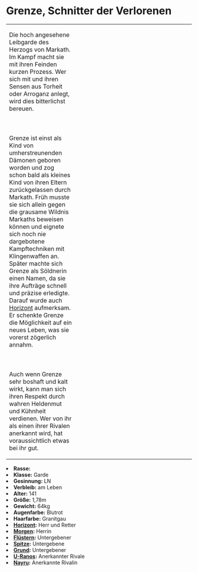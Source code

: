 # Grenze, Schnitter der Verlorenen

<primary-label ref="npc"/>

<secondary-label ref="tenebris"/>

<secondary-label ref="markath"/>

<secondary-label ref="thanatos"/>

<table>
<tr><td>
<p>
Die hoch angesehene Leibgarde des Herzogs von Markath. Im Kampf macht sie mit ihren Feinden kurzen Prozess. Wer sich
mit und ihren Sensen aus Torheit oder Arroganz anlegt, wird dies bitterlichst bereuen.
<br></br><br></br>
Grenze ist einst als Kind von umherstreunenden Dämonen geboren worden und zog schon bald als kleines Kind von ihren
Eltern zurückgelassen durch Markath. Früh musste sie sich allein gegen die grausame Wildnis Markaths beweisen können 
und eignete sich noch nie dargebotene Kampftechniken mit Klingenwaffen an. Später machte sich Grenze als Söldnerin einen
Namen, da sie ihre Aufträge schnell und präzise erledigte. Darauf wurde auch <a href="Horizont.md">Horizont</a>
aufmerksam. Er schenkte Grenze die Möglichkeit auf ein neues Leben, was sie vorerst zögerlich annahm.
<br></br><br></br>
Auch wenn Grenze sehr boshaft und kalt wirkt, kann man sich ihren Respekt durch wahren Heldenmut und Kühnheit verdienen.
Wer von ihr als einen ihrer Rivalen anerkannt wird, hat voraussichtlich etwas bei ihr gut.
</p>

</td><td width="300">
<img src="grenze.png" alt="" />
</td></tr>
</table>

<procedure title="Allgemeine Informationen">
<list columns="2">
<li><b>Rasse:</b> <a href="Folks.md" anchor="d-monen"></a></li>
<li><b>Klasse:</b> Garde</li>
<li><b>Gesinnung:</b> LN</li>
<li><b>Verbleib:</b> am Leben</li>
</list>
</procedure>

<procedure title="Aussehen">
<list columns="3">
<li><b>Alter:</b> 141</li>
<li><b>Größe:</b> 1,78m</li>
<li><b>Gewicht:</b> 64kg</li>
<li><b>Augenfarbe:</b> Blutrot</li>
<li><b>Haarfarbe:</b> Granitgau</li>
</list>
</procedure>

<procedure title="Beziehungen">
<list columns="2">
<li><b><a href="Horizont.md">Horizont</a>:</b> Herr und Retter</li>
<li><b><a href="Morgen.md">Morgen</a>:</b> Herrin</li>
<li><b><a href="Fluestern.md">Flüstern</a>:</b> Untergebener</li>
<li><b><a href="Spitze.md">Spitze</a>:</b> Untergebene</li>
<li><b><a href="Grund.md">Grund</a>:</b> Untergebener</li>
<li><b><a href="U-Ranos.md">U-Ranos</a>:</b> Anerkannter Rivale</li>
<li><b><a href="Nayru.md">Nayru</a>:</b> Anerkannte Rivalin</li>
</list>
</procedure>

<!--
## Notizen

- **Ziele:** 
- **Geheimnisse:** 
-->